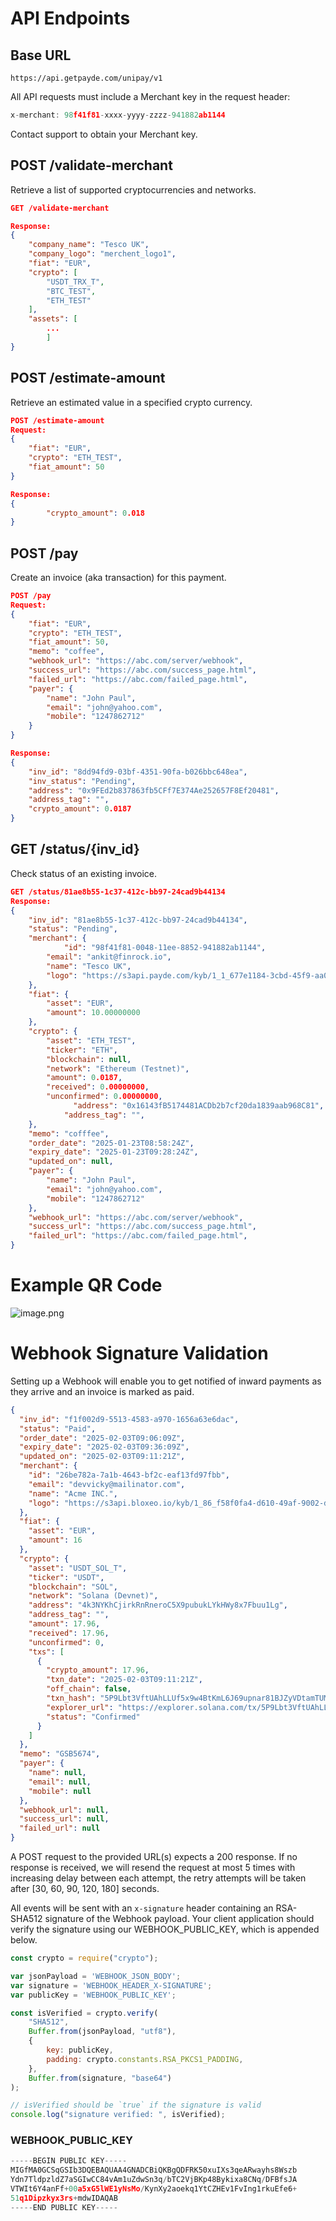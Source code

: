 # API Endpoints

## Base URL

```
https://api.getpayde.com/unipay/v1
```

All API requests must include a Merchant key in the request header:

```jsx
x-merchant: 98f41f81-xxxx-yyyy-zzzz-941882ab1144
```

Contact support to obtain your Merchant key. 

## POST /validate-merchant

Retrieve a list of supported cryptocurrencies and networks.

```json
GET /validate-merchant

Response:
{
    "company_name": "Tesco UK",
    "company_logo": "merchent_logo1",
    "fiat": "EUR",
    "crypto": [
        "USDT_TRX_T",
        "BTC_TEST",
        "ETH_TEST"
    ],
    "assets": [
        ...
        ]
}
```

## POST /estimate-amount

Retrieve an estimated value in a specified crypto currency.

```json
POST /estimate-amount
Request:
{
    "fiat": "EUR",
    "crypto": "ETH_TEST",
    "fiat_amount": 50
}

Response:
{
		"crypto_amount": 0.018
}
```

## POST /pay

Create an invoice (aka transaction) for this payment.

```json
POST /pay
Request:
{
    "fiat": "EUR",
    "crypto": "ETH_TEST",
    "fiat_amount": 50,
    "memo": "coffee",
    "webhook_url": "https://abc.com/server/webhook",
    "success_url": "https://abc.com/success_page.html",
    "failed_url": "https://abc.com/failed_page.html",
    "payer": {
	    "name": "John Paul",
	    "email": "john@yahoo.com",
	    "mobile": "1247862712"
    } 
}

Response:
{
    "inv_id": "8dd94fd9-03bf-4351-90fa-b026bbc648ea",
    "inv_status": "Pending",
    "address": "0x9FEd2b837863fb5CFf7E374Ae252657F8Ef20481",
    "address_tag": "",
    "crypto_amount": 0.0187
}
```

## GET /status/{inv_id}

Check status of an existing invoice.

```json
GET /status/81ae8b55-1c37-412c-bb97-24cad9b44134
Response:
{
    "inv_id": "81ae8b55-1c37-412c-bb97-24cad9b44134",
    "status": "Pending",
    "merchant": {
		    "id": "98f41f81-0048-11ee-8852-941882ab1144",
        "email": "ankit@finrock.io",
        "name": "Tesco UK",
        "logo": "https://s3api.payde.com/kyb/1_1_677e1184-3cbd-45f9-aa02-20a5c19a0943.png?AWSAccessKeyId=L7jSNP8TlTQwJhmcxrDx&Expires=1769157072&Signature=1jfhKyP7qFalyuWyscZfJ5z%2BTxA%3D"
    },
    "fiat": {
        "asset": "EUR",
        "amount": 10.00000000
    },
    "crypto": {
        "asset": "ETH_TEST",
        "ticker": "ETH",
        "blockchain": null,
        "network": "Ethereum (Testnet)",
        "amount": 0.0187,
        "received": 0.00000000,
        "unconfirmed": 0.00000000,    
			  "address": "0x16143fB5174481ACDb2b7cf20da1839aab968C81",
		    "address_tag": "",
    },
    "memo": "cofffee",
    "order_date": "2025-01-23T08:58:24Z",
    "expiry_date": "2025-01-23T09:28:24Z",
    "updated_on": null,
    "payer": {
	    "name": "John Paul",
	    "email": "john@yahoo.com",
	    "mobile": "1247862712"
    },
    "webhook_url": "https://abc.com/server/webhook",
    "success_url": "https://abc.com/success_page.html",
    "failed_url": "https://abc.com/failed_page.html",
}
```

# Example QR Code

![image.png](https://prod-files-secure.s3.us-west-2.amazonaws.com/fb90aa53-51b2-41cf-9244-b191eb4f370b/92ce8ec2-b3a4-40c9-914f-f3869849766b/image.png)

# Webhook Signature Validation

Setting up a Webhook will enable you to get notified of inward payments as they arrive and an invoice is marked as paid. 

```json
{
  "inv_id": "f1f002d9-5513-4583-a970-1656a63e6dac",
  "status": "Paid",
  "order_date": "2025-02-03T09:06:09Z",
  "expiry_date": "2025-02-03T09:36:09Z",
  "updated_on": "2025-02-03T09:11:21Z",
  "merchant": {
    "id": "26be782a-7a1b-4643-bf2c-eaf13fd97fbb",
    "email": "devvicky@mailinator.com",
    "name": "Acme INC.",
    "logo": "https://s3api.bloxeo.io/kyb/1_86_f58f0fa4-d610-49af-9002-dd7f077167a0.png?AWSAccessKeyId=L7jSNP8TlTQwJhmcxrDx&Expires=1770109872&Signature=HvozA5hFcf1PF6vMieS5%2FKnXABk%3D"
  },
  "fiat": {
    "asset": "EUR",
    "amount": 16
  },
  "crypto": {
    "asset": "USDT_SOL_T",
    "ticker": "USDT",
    "blockchain": "SOL",
    "network": "Solana (Devnet)",
    "address": "4k3NYKhCjirkRnRneroC5X9pubukLYkHWy8x7Fbuu1Lg",
    "address_tag": "",
    "amount": 17.96,
    "received": 17.96,
    "unconfirmed": 0,
    "txs": [
      {
        "crypto_amount": 17.96,
        "txn_date": "2025-02-03T09:11:21Z",
        "off_chain": false,
        "txn_hash": "5P9Lbt3VftUAhLLUf5x9w4BtKmL6J69upnar81BJZyVDtamTUMgqSQp72GzXsuq6WLuM3P2oBM9RxXn8pS6AvYm2",
        "explorer_url": "https://explorer.solana.com/tx/5P9Lbt3VftUAhLLUf5x9w4BtKmL6J69upnar81BJZyVDtamTUMgqSQp72GzXsuq6WLuM3P2oBM9RxXn8pS6AvYm2?cluster=devnet",
        "status": "Confirmed"
      }
    ]
  },
  "memo": "GSB5674",
  "payer": {
    "name": null,
    "email": null,
    "mobile": null
  },
  "webhook_url": null,
  "success_url": null,
  "failed_url": null
}
```

A POST request to the provided URL(s) expects a 200 response. If no response is received, we will resend the request at most 5 times with increasing delay between each attempt, the retry attempts will be taken after [30, 60, 90, 120, 180] seconds.

All events will be sent with an `x-signature` header containing an RSA-SHA512 signature of the Webhook payload. Your client application should verify the signature using our WEBHOOK_PUBLIC_KEY, which is appended below.

```jsx
const crypto = require("crypto");

var jsonPayload = 'WEBHOOK_JSON_BODY';
var signature = 'WEBHOOK_HEADER_X-SIGNATURE';
var publicKey = 'WEBHOOK_PUBLIC_KEY';

const isVerified = crypto.verify(
    "SHA512",
    Buffer.from(jsonPayload, "utf8"),
    {
        key: publicKey,
        padding: crypto.constants.RSA_PKCS1_PADDING,
    },
    Buffer.from(signature, "base64")
);

// isVerified should be `true` if the signature is valid
console.log("signature verified: ", isVerified);
```

### WEBHOOK_PUBLIC_KEY

```jsx
-----BEGIN PUBLIC KEY-----
MIGfMA0GCSqGSIb3DQEBAQUAA4GNADCBiQKBgQDFRK50xuIXs3qeARwayhs8Wszb
Ydn7TldpzldZ7aSGIwCC84vAm1uZdwSn3q/bTC2VjBKp48Bykixa8CNq/DFBfsJA
VTWIt6Y4anFf+00a5xG5lWE1yNsMo/KynXy2aoekq1YtCZHEv1FvIng1rkuEfe6+
51q1Dipzkyx3rs+mdwIDAQAB
-----END PUBLIC KEY-----
```